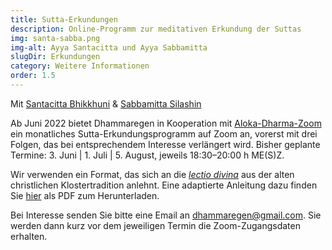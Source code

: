 ```yaml
---
title: Sutta-Erkundungen
description: Online-Programm zur meditativen Erkundung der Suttas
img: santa-sabba.png
img-alt: Ayya Santacitta und Ayya Sabbamitta
slugDir: Erkundungen
category: Weitere Informationen
order: 1.5
---
```


Mit [Santacitta Bhikkhuni](https://alokavihara.org/deutsch/#ayyasc) & [Sabbamitta Silashin](/Übersetzung/Sabbamitta)

Ab Juni 2022 bietet Dhammaregen in Kooperation mit [Aloka-Dharma-Zoom](https://alokavihara.org/aloka-dharma-zoom/) ein monatliches Sutta-Erkundungsprogramm auf Zoom an, vorerst mit drei Folgen, das bei entsprechendem Interesse verlängert wird. Bisher geplante Termine: 3. Juni | 1. Juli | 5. August, jeweils 18:30–20:00 h ME(S)Z.

Wir verwenden ein Format, das sich an die [*lectio divina*](https://de.wikipedia.org/wiki/Lectio_divina) aus der alten christlichen Klostertradition anlehnt. Eine adaptierte Anleitung dazu finden Sie [hier](https://alokavihara.org/wp-content/uploads/2022/07/AnleitungKontemp.pdf) als PDF zum Herunterladen.

Bei Interesse senden Sie bitte eine Email an dhammaregen@gmail.com. Sie werden dann kurz vor dem jeweiligen Termin die Zoom-Zugangsdaten erhalten.
